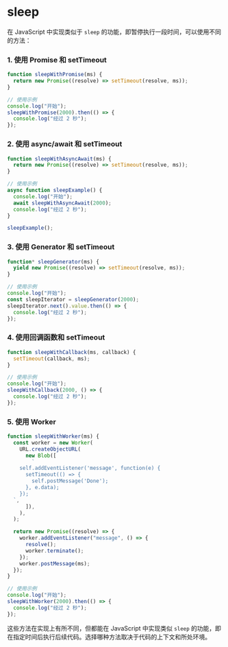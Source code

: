 # sleep

在 JavaScript 中实现类似于 `sleep` 的功能，即暂停执行一段时间，可以使用不同的方法：

### 1. 使用 Promise 和 setTimeout

```javascript
function sleepWithPromise(ms) {
  return new Promise((resolve) => setTimeout(resolve, ms));
}

// 使用示例
console.log("开始");
sleepWithPromise(2000).then(() => {
  console.log("经过 2 秒");
});
```

### 2. 使用 async/await 和 setTimeout

```javascript
function sleepWithAsyncAwait(ms) {
  return new Promise((resolve) => setTimeout(resolve, ms));
}

// 使用示例
async function sleepExample() {
  console.log("开始");
  await sleepWithAsyncAwait(2000);
  console.log("经过 2 秒");
}

sleepExample();
```

### 3. 使用 Generator 和 setTimeout

```javascript
function* sleepGenerator(ms) {
  yield new Promise((resolve) => setTimeout(resolve, ms));
}

// 使用示例
console.log("开始");
const sleepIterator = sleepGenerator(2000);
sleepIterator.next().value.then(() => {
  console.log("经过 2 秒");
});
```

### 4. 使用回调函数和 setTimeout

```javascript
function sleepWithCallback(ms, callback) {
  setTimeout(callback, ms);
}

// 使用示例
console.log("开始");
sleepWithCallback(2000, () => {
  console.log("经过 2 秒");
});
```

### 5. 使用 Worker

```javascript
function sleepWithWorker(ms) {
  const worker = new Worker(
    URL.createObjectURL(
      new Blob([
        `
    self.addEventListener('message', function(e) {
      setTimeout(() => {
        self.postMessage('Done');
      }, e.data);
    });
  `,
      ]),
    ),
  );

  return new Promise((resolve) => {
    worker.addEventListener("message", () => {
      resolve();
      worker.terminate();
    });
    worker.postMessage(ms);
  });
}

// 使用示例
console.log("开始");
sleepWithWorker(2000).then(() => {
  console.log("经过 2 秒");
});
```

这些方法在实现上有所不同，但都能在 JavaScript 中实现类似 `sleep` 的功能，即在指定时间后执行后续代码。选择哪种方法取决于代码的上下文和所处环境。
